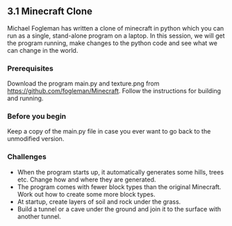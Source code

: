 ## 3.1 Minecraft Clone

Michael Fogleman has written a clone of minecraft in python which you can run as a single, stand-alone program on a laptop. In this session, we will
get the program running, make changes to the python code and see what we can change in the world.


### Prerequisites

Download the program main.py and texture.png from https://github.com/fogleman/Minecraft. Follow the instructions for building and running.


### Before you begin

Keep a copy of the main.py file in case you ever want to go back to the unmodified version.


### Challenges

* When the program starts up, it automatically generates some hills, trees etc. Change how
and where they are generated.
* The program comes with fewer block types than the original Minecraft. Work out how to create some more block types.
* At startup, create layers of soil and rock under the grass.
* Build a tunnel or a cave under the ground and join it to the surface with another tunnel.
